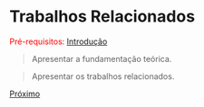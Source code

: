 # Trabalhos Relacionados

<span style="color:red">Pré-requisitos: <a href="1-Introdução.md">Introdução</a></span>

> Apresentar a fundamentação teórica.

> Apresentar os trabalhos relacionados.

[Próximo](./docs/3-Especificação.md)
